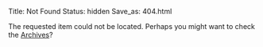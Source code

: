 Title: Not Found
Status: hidden
Save_as: 404.html

The requested item could not be located. Perhaps you might want to check
the [Archives](/archives.html)?
